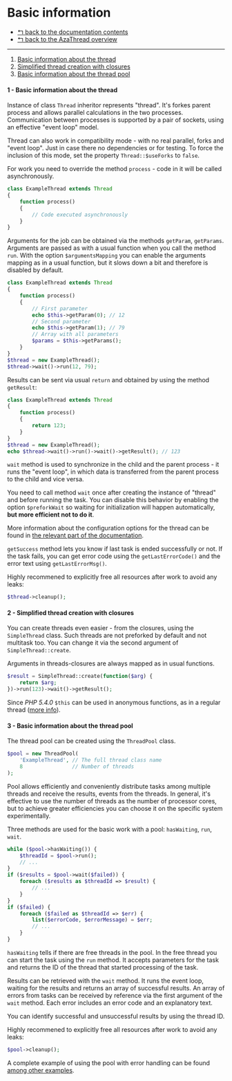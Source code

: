 Basic information
=================

* [↰ back to the documentation contents](0.Index.md)
* [↰ back to the AzaThread overview](../../../../)


---


1. [Basic information about the thread](#1---basic-information-about-the-thread)
2. [Simplified thread creation with closures](#2---simplified-thread-creation-with-closures)
3. [Basic information about the thread pool](#3---basic-information-about-the-thread-pool)



#### 1 - Basic information about the thread

Instance of class `Thread` inheritor represents "thread". It's forkes parent process and allows parallel calculations in the two processes. Communication between processes is supported by a pair of sockets, using an effective "event loop" model.

Thread can also work in compatibility mode - with no real parallel, forks and "event loop". Just in case there no dependencies or for testing. To force the inclusion of this mode, set the property `Thread::$useForks` to `false`.

For work you need to override the method `process` - code in it will be called asynchronously.

```php
class ExampleThread extends Thread
{
	function process()
	{
		// Code executed asynchronously
	}
}
```

Arguments for the job can be obtained via the methods `getParam`, `getParams`. Arguments are passed as with a usual function when you call the method `run`. With the option `$argumentsMapping` you can enable the arguments mapping as in a usual function, but it slows down a bit and therefore is disabled by default.

```php
class ExampleThread extends Thread
{
	function process()
	{
		// First parameter
		echo $this->getParam(0); // 12
		// Second parameter
		echo $this->getParam(1); // 79
		// Array with all parameters
		$params = $this->getParams();
	}
}
$thread = new ExampleThread();
$thread->wait()->run(12, 79);
```

Results can be sent via usual `return` and obtained by using the method `getResult`:

```php
class ExampleThread extends Thread
{
	function process()
	{
		return 123;
	}
}
$thread = new ExampleThread();
echo $thread->wait()->run()->wait()->getResult(); // 123
```

`wait` method is used to synchronize in the child and the parent process - it runs the "event loop", in which data is transferred from the parent process to the child and vice versa.

You need to call method `wait` once after creating the instance of "thread" and before running the task. You can disable this behavior by enabling the option `$preforkWait` so waiting for initialization will happen automatically, **but more efficient not to do it**.

More information about the configuration options for the thread can be found in [the relevant part of the documentation](3.Options.md).

`getSuccess` method lets you know if last task is ended successfully or not. If the task fails, you can get error code using the `getLastErrorCode()` and the error text using `getLastErrorMsg()`.

Highly recommened to explicitly free all resources after work  to avoid any leaks:

```php
$thread->cleanup();
```


#### 2 - Simplified thread creation with closures

You can create threads even easier - from the closures, using the `SimpleThread` class. Such threads are not preforked by default and not multitask too. You can change it via the second argument of `SimpleThread::create`.

Arguments in threads-closures are always mapped as in usual functions.

```php
$result = SimpleThread::create(function($arg) {
	return $arg;
})->run(123)->wait()->getResult();
```

Since *PHP 5.4.0* `$this` can be used in anonymous functions, as in a regular thread ([more info](http://php.net/functions.anonymous)).



#### 3 - Basic information about the thread pool

The thread pool can be created using the `ThreadPool` class.

```php
$pool = new ThreadPool(
	'ExampleThread', // The full thread class name
	8                // Number of threads
);
```

Pool allows efficiently and conveniently distribute tasks among multiple threads and receive the results, events from the threads. In general, it's effective to use the number of threads as the number of processor cores, but to achieve greater efficiencies you can choose it on the specific system experimentally.

Three methods are used for the basic work with a pool: `hasWaiting`, `run`, `wait`.

```php
while ($pool->hasWaiting()) {
	$threadId = $pool->run();
	// ...
}
if ($results = $pool->wait($failed)) {
	foreach ($results as $threadId => $result) {
		// ...
	}
}
if ($failed) {
	foreach ($failed as $threadId => $err) {
		list($errorCode, $errorMessage) = $err;
		// ...
	}
}
```

`hasWaiting` tells if there are free threads in the pool. In the free thread you can start the task using the `run` method. It accepts parameters for the task and returns the ID of the thread that started processing of the task.

Results can be retrieved with the `wait` method. It runs the event loop, waiting for the results and returns an array of successful results. An array of errors from tasks can be received by reference via the first argument of the `wait` method. Each error includes an error code and an explanatory text.

You can identify successful and unsuccessful results by using the thread ID.

Highly recommened to explicitly free all resources after work  to avoid any leaks:

```php
$pool->cleanup();
```

A complete example of using the pool with error handling can be found [among other examples](Examples.md).
